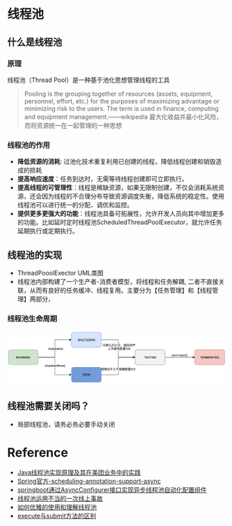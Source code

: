 # 线程池
## 什么是线程池

### 原理
线程池（Thread Pool）是一种基于池化思想管理线程的工具
> Pooling is the grouping together of resources (assets, equipment, personnel, effort, etc.) for the purposes of maximizing advantage or minimizing risk to the users. The term is used in finance, computing and equipment management.——wikipedia
最大化收益并最小化风险，而将资源统一在一起管理的一种思想

### 线程池的作用
- **降低资源的消耗**: 过池化技术重复利用已创建的线程，降低线程创建和销毁造成的损耗
- **提高响应速度**：任务到达时，无需等待线程创建即可立即执行。
- **提高线程的可管理性**：线程是稀缺资源，如果无限制创建，不仅会消耗系统资源，还会因为线程的不合理分布导致资源调度失衡，降低系统的稳定性。使用线程池可以进行统一的分配、调优和监控。
- **提供更多更强大的功能**：线程池具备可拓展性，允许开发人员向其中增加更多的功能。比如延时定时线程池ScheduledThreadPoolExecutor，就允许任务延期执行或定期执行。

## 线程池的实现
- ThreadPooolExector UML类图
- 线程池内部构建了一个生产者-消费者模型，将线程和任务解耦, 二者不直接关联，从而有良好的任务缓冲、线程复用。主要分为【任务管理】和【线程管理】两部分，

### 线程池生命周期
![image](../../../../../../images/thread-pool/thread-pool-lifecycle.png)


## 线程池需要关闭吗？
- 局部线程池，请务必务必要手动关闭








# Reference
- [Java线程池实现原理及其在美团业务中的实践](https://zhuanlan.zhihu.com/p/123328822)
- [Spring官方-scheduling-annotation-support-async](https://docs.spring.io/spring-framework/docs/current/reference/html/integration.html#scheduling-annotation-support-async)
- [springboot通过AsyncConfigurer接口实现异步线程池自动化配置组件](https://blog.csdn.net/yaomingyang/article/details/108165496)
- [线程池运用不当的一次线上事故](https://www.heapdump.cn/article/646639)
- [如何优雅的使用和理解线程池](https://segmentfault.com/a/1190000015808897)
- [execute与submit方法的区别](https://stackoverflow.com/questions/18730290/what-is-the-difference-between-executorservice-submit-and-executorservice-execut?answertab=votes#tab-top)